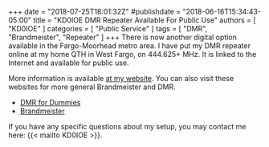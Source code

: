 +++
date = "2018-07-25T18:01:32Z"
#publishdate = "2018-06-16T15:34:43-05:00"
title = "KD0IOE DMR Repeater Available For Public Use"
authors = [ "KD0IOE" ]
categories = [ "Public Service" ]
tags = [ "DMR", "Brandmeister", "Repeater" ]
+++
There is now another digital option available in the Fargo-Moorhead metro area. I have put my DMR repeater online at my home QTH in West Fargo, on 444.625+ MHz. It is linked to the Internet and available for public use.

More information is available [at my website](https://kd0ioe.com/repeater/). You can also visit these websites for more general Brandmeister and DMR.

* [DMR for Dummies](http://www.dmrfordummies.com/)
* [Brandmeister](http://brandmeister.network)

If you have any specific questions about my setup, you may contact me here: {{< mailto KD0IOE >}}.

<!--more-->

